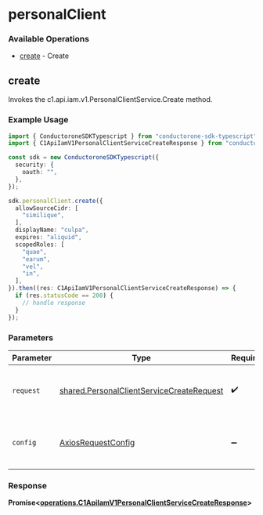 # personalClient

### Available Operations

* [create](#create) - Create

## create

Invokes the c1.api.iam.v1.PersonalClientService.Create method.

### Example Usage

```typescript
import { ConductoroneSDKTypescript } from "conductorone-sdk-typescript";
import { C1ApiIamV1PersonalClientServiceCreateResponse } from "conductorone-sdk-typescript/dist/sdk/models/operations";

const sdk = new ConductoroneSDKTypescript({
  security: {
    oauth: "",
  },
});

sdk.personalClient.create({
  allowSourceCidr: [
    "similique",
  ],
  displayName: "culpa",
  expires: "aliquid",
  scopedRoles: [
    "quae",
    "earum",
    "vel",
    "in",
  ],
}).then((res: C1ApiIamV1PersonalClientServiceCreateResponse) => {
  if (res.statusCode == 200) {
    // handle response
  }
});
```

### Parameters

| Parameter                                                                                              | Type                                                                                                   | Required                                                                                               | Description                                                                                            |
| ------------------------------------------------------------------------------------------------------ | ------------------------------------------------------------------------------------------------------ | ------------------------------------------------------------------------------------------------------ | ------------------------------------------------------------------------------------------------------ |
| `request`                                                                                              | [shared.PersonalClientServiceCreateRequest](../../models/shared/personalclientservicecreaterequest.md) | :heavy_check_mark:                                                                                     | The request object to use for the request.                                                             |
| `config`                                                                                               | [AxiosRequestConfig](https://axios-http.com/docs/req_config)                                           | :heavy_minus_sign:                                                                                     | Available config options for making requests.                                                          |


### Response

**Promise<[operations.C1ApiIamV1PersonalClientServiceCreateResponse](../../models/operations/c1apiiamv1personalclientservicecreateresponse.md)>**

